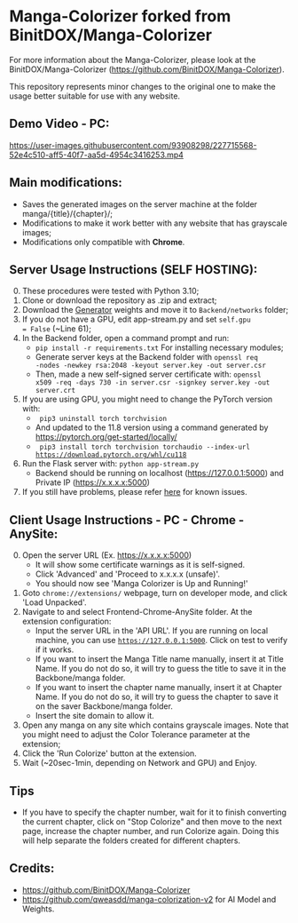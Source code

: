 # Manga-Colorizer forked from BinitDOX/Manga-Colorizer
For more information about the Manga-Colorizer, please look at the BinitDOX/Manga-Colorizer (https://github.com/BinitDOX/Manga-Colorizer). 

This repository represents minor changes to the original one to make the usage better suitable for use with any website.


## Demo Video - PC:
https://user-images.githubusercontent.com/93908298/227715568-52e4c510-aff5-40f7-aa5d-4954c3416253.mp4

## Main modifications:
- Saves the generated images on the server machine at the folder manga/{title}/{chapter}/;
- Modifications to make it work better with any website that has grayscale images;
- Modifications only compatible with <b>Chrome</b>.

## Server Usage Instructions (SELF HOSTING): 
0. These procedures were tested with Python 3.10;
1. Clone or download the repository as .zip and extract;
2. Download the <a href="https://drive.google.com/file/d/1qmxUEKADkEM4iYLp1fpPLLKnfZ6tcF-t/view?usp=sharing" rel="nofollow">Generator</a> weights and move it to <code>Backend/networks</code> folder;
3. If you do not have a GPU, edit app-stream.py and set <code>self.gpu = False</code> (~Line 61);
4. In the Backend folder, open a command prompt and run:
   - <code>pip install -r requirements.txt</code> For installing necessary modules;
   - Generate server keys at the Backend folder with <code>openssl req -nodes -newkey rsa:2048 -keyout server.key -out server.csr</code>
   - Then, made a new self-signed server certificate with: <code>openssl x509 -req -days 730 -in server.csr -signkey server.key -out server.crt</code>
5. If you are using GPU, you might need to change the PyTorch version with:
   - <code> pip3 uninstall torch torchvision </code>
   - And updated to the 11.8 version using a command generated by https://pytorch.org/get-started/locally/
   - <code> pip3 install torch torchvision torchaudio --index-url https://download.pytorch.org/whl/cu118 </code>
6. Run the Flask server with: <code>python app-stream.py</code>   
   - Backend should be running on localhost (https://127.0.0.1:5000) and Private IP (https://x.x.x.x:5000)
7. If you still have problems, please refer <a href="https://github.com/BinitDOX/Manga-Colorizer/issues/6">here</a> for known issues.
  

## Client Usage Instructions - PC - Chrome - AnySite: 
0. Open the server URL (Ex. https://x.x.x.x:5000)
   - It will show some certificate warnings as it is self-signed.
   - Click 'Advanced' and 'Proceed to x.x.x.x (unsafe)'.
   - You should now see 'Manga Colorizer is Up and Running!'
1. Goto <code>chrome://extensions/</code> webpage, turn on developer mode, and click 'Load Unpacked'.
2. Navigate to and select Frontend-Chrome-AnySite folder. At the extension configuration:
   - Input the server URL in the 'API URL'. If you are running on local machine, you can use <code>https://127.0.0.1:5000</code>. Click on test to verify if it works.
   - If you want to insert the Manga Title name manually, insert it at Title Name. If you do not do so, it will try to guess the title to save it in the Backbone/manga folder.
   - If you want to insert the chapter name manually, insert it at Chapter Name. If you do not do so, it will try to guess the chapter to save it on the saver Backbone/manga folder.
   - Insert the site domain to allow it.
3. Open any manga on any site which contains grayscale images. Note that you might need to adjust the Color Tolerance parameter at the extension;
4. Click the 'Run Colorize' button at the extension.
5. Wait (~20sec-1min, depending on Network and GPU) and Enjoy.

## Tips
- If you have to specify the chapter number, wait for it to finish converting the current chapter, click on "Stop Colorize" and then move to the next page, increase the chapter number, and run Colorize again. Doing this will help separate the folders created for different chapters.

## Credits:
- https://github.com/BinitDOX/Manga-Colorizer
- https://github.com/qweasdd/manga-colorization-v2 for AI Model and Weights.
